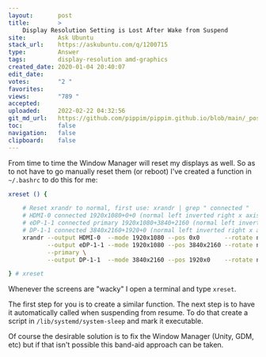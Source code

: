 ```yaml
---
layout:       post
title:        >
    Display Resolution Setting is Lost After Wake from Suspend
site:         Ask Ubuntu
stack_url:    https://askubuntu.com/q/1200715
type:         Answer
tags:         display-resolution amd-graphics
created_date: 2020-01-04 20:40:07
edit_date:    
votes:        "2 "
favorites:    
views:        "789 "
accepted:     
uploaded:     2022-02-22 04:32:56
git_md_url:   https://github.com/pippim/pippim.github.io/blob/main/_posts/2020/2020-01-04-Display-Resolution-Setting-is-Lost-After-Wake-from-Suspend.md
toc:          false
navigation:   false
clipboard:    false
---
```


From time to time the Window Manager will reset my displays as well. So as to not have to go manually reset them (or reboot) I've created a function in `~/.bashrc` to do this for me:



``` bash
xreset () {

    # Reset xrandr to normal, first use: xrandr | grep " connected "
    # HDMI-0 connected 1920x1080+0+0 (normal left inverted right x axis y axis) 1107mm x 623mm
    # eDP-1-1 connected primary 1920x1080+3840+2160 (normal left inverted right x axis y axis) 382mm x 215mm
    # DP-1-1 connected 3840x2160+1920+0 (normal left inverted right x axis y axis) 1600mm x 900mm
    xrandr --output HDMI-0  --mode 1920x1080 --pos 0x0       --rotate normal \
           --output eDP-1-1 --mode 1920x1080 --pos 3840x2160 --rotate normal \
           --primary \
           --output DP-1-1  --mode 3840x2160 --pos 1920x0    --rotate normal

} # xreset

```

Whenever the screens are "wacky" I open a terminal and type `xreset`.

The first step for you is to create a similar function. The next step is to have it automatically called when suspending from resume. To do that create a script in `/lib/systemd/system-sleep` and mark it executable.

Of course the desirable solution is to fix the Window Manager (Unity, GDM, etc) but if that isn't possible this band-aid approach can be taken.
